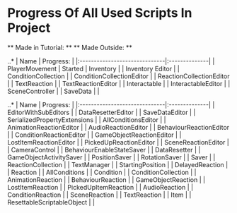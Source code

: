 # Progress Of All Used Scripts In Project

** Made in Tutorial: **
** Made Outside: **

..*
| Name				| Progress:	|
|:------------------------------|:--------------|
| PlayerMovement		| Started
| Inventory			| 
| Inventory Editor		| 
| ConditionCollection		| 
| ConditionCollectionEditor	| 
| ReactionCollectionEditor	| 
| TextReaction			| 
| TextReactionEditor		| 
| Interactable			| 
| InteractableEditor		| 
| SceneController		| 
| SaveData			| 		|

..*
| Name				| Progress:	|
|:------------------------------|:--------------|
| EditorWithSubEditors		| 
| DataResetterEditor		| 
| SaveDataEditor		| 
| SerializedPropertyExtensions	| 
| AllConditionsEditor		| 
| AnimationReactionEditor	| 
| AudioReactionEditor		| 
| BehaviourReactionEditor	| 
| ConditionReactionEditor	| 
| GameObjectReactionEditor	| 
| LostItemReactionEditor	| 
| PickedUpReactionEditor	| 
| SceneReactionEditor		| 
| CameraControl			| 
| BehaviourEnableStateSaver	| 
| DataResetter			| 
| GameObjectActivitySaver	| 
| PositionSaver			| 
| RotationSaver			| 
| Saver				| 
| ReactionCollection		| 
| TextManager			| 
| StartingPosition		| 
| DelayedReaction		| 
| Reaction			| 
| AllConditions			| 
| Condition			| 
| ConditionCollection		| 
| AnimationReaction		| 
| BehaviourReaction		| 
| GameObjectReaction		| 
| LostItemReaction		| 
| PickedUpItemReaction		| 
| AudioReaction			| 
| ConditionReaction		| 
| SceneReaction			| 
| TextReaction			| 
| Item				| 
| ResettableScriptableObject	| 		|